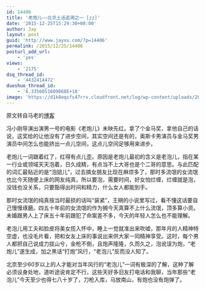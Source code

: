 ```yaml
---
id: 14406
title: '老炮儿——北京土话追溯之一 [zz]'
date: '2015-12-25T15:29:30+08:00'
author: Jay
layout: post
guid: 'http://www.jayxu.com/?p=14406'
permalink: /2015/12/25/14406
posturl_add_url:
    - 'yes'
views:
    - '2175'
dsq_thread_id:
    - '4432414472'
duoshuo_thread_id:
    - '6.3356051609868E+18'
image: 'https://d1k8eqsfs47rrv.cloudfront.net/log/wp-content/uploads/2015/12/Img432519855.jpg'
---
```


原文转自马老的<a href="http://blog.sina.com.cn/s/blog_5054769e0102wikz.html" target="_blank">博客</a>

冯小刚导演出演男一号的电影《老炮儿》未映先红。拿了个金马奖，拿他自己的话说，这奖给的让他没有了进步空间，其实空间还是有的，奥斯卡男演员与金马奖男演员中间怎么也能挤出一点儿空间，这点儿空间足够用来进步。

老炮儿一词跟着红了，红得有点儿歪。原因是老炮儿最初的含义是老泡儿，指在某一行业或领域天天泡着，日久成精，有点当不上大哥也是个二哥的意思。与此匹配的词汇最贴近的是“泡妞儿”，过去搞女朋友比现在麻烦多了，那时多流氓的女流氓也比今天随便上床的网友纯真，所以要泡，需要时间，好女怕烂缠，烂缠就是泡，没钱也没关系，只要豁得出时间和精力，什么女人都能到手。

那时女流氓的纯真按当时最损的话叫“装紧”，王朔的小说里写过，看不懂这话要自己慢慢琢磨。四五十年前的女流氓的作为搁今天真算不上什么流氓，顶多算小资。未婚跟男人上了床五十年前跟犯了命案差不多，今天的年轻人怎么也不能理解。

老泡儿用工夫和脸皮将美女揽入怀中，睡上一觉就准出来吹嘘，那年月的人精神特空虚，也没毛片看，把和女友上床的事说出来供大家一同精神享受。这时，每个男人都把自己说成力拔山兮，金枪不倒，且炮声隆隆，久而久之，泡讹误为炮，“老炮儿”遂生成，加之黑话“打炮”风行，“老泡儿”反而没人知了。

北京至少60岁以上的人才能对当年风行的“老泡儿”一词有极深的了解，这种了解必须设身处地，道听途说肯定不行，这些天好多旧友打电话和我聊，当年那些“老泡儿”今天至少也得七八十岁了，刀枪入库，马放南山，有炮也没有炮弹了。